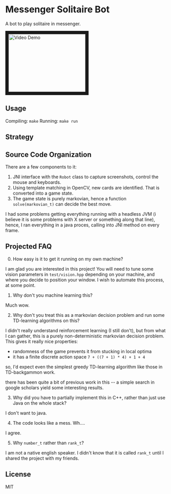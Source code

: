 # Messenger Solitaire Bot

A bot to play solitaire in messenger.

<a href="http://www.youtube.com/watch?feature=player_embedded&v=xFNd-foQYrs"
target="_blank"><img src="http://img.youtube.com/vi/xFNd-foQYrs/0.jpg" 
alt="Video Demo" width="240" height="180" border="10" /></a>

## Usage

Compiling: `make`
Running: `make run`

## Strategy


## Source Code Organization

There are a few components to it:

1. JNI interface with the `Robot` class to capture screenshots, control the
   mouse and keyboards.
2. Using template matching in OpenCV, new cards are identified. That is
   converted into a game state.
3. The game state is purely markovian, hence a function `solve(markovian_t)`
   can decide the best move.

I had some problems getting everything running with a headless JVM (i believe
it is some problems with X server or something along that line), hence, I
ran everything in a java proces, calling into JNI method on every frame.

## Projected FAQ

0. How easy is it to get it running on my own machine?

I am glad you are interested in this project! You will need to tune some
vision parameters in `test/vision.hpp` depending on your  machine, and where
you decide to position your window.  I wish to automate this process, at
some point.

1. Why don't you machine learning this?

Much wow.

2. Why don't you treat this as a markovian decision problem and run some
   TD-learning algorithms on this?

I didn't really understand reinforcement learning (I still don't), but from
what I can gather, this is a purely non-deterministic markovian decision
problem. This gives it really nice properties:

- randomness of the game prevents it from stucking in local optima
- it has a finite discrete action space `7 + ((7 + 1) * 4) + 1 + 4`

so, I'd expect even the simplest greedy TD-learning algorithm like those
in TD-backgammon work.

there has been quite a bit of previous work in this -- a simple search 
in google scholars yield some interesting results.

3. Why did you have to partially implement this in C++, rather than just use Java on the whole stack?

I don't want to java.

4. The code looks like a mess. Wh....

I agree.

5. Why `number_t` rather than `rank_t`?

I am not a native english speaker. I didn't know that it is called `rank_t`
until I shared the project with my friends.

## License

MIT
